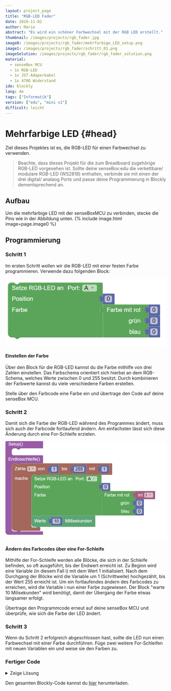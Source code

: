 ```yaml
---
layout: project_page
title: "RGB-LED Fader"
date: 2018-11-02
author: Mario
abstract: "Es wird ein schöner Farbwechsel mit der RGB LED erstellt."
thumbnail: /images/projects/rgb_fader.jpg
image0: /images/projects/rgb_fader/mehrfarbige_LED_setup.png
image1: /images/projects/rgb_fader/schritt_01.png
imageSolution: /images/projects/rgb_fader/rgb_fader_solution.png
material:
  - senseBox MCU
  - 1x RGB-LED
  - 1x JST-Adaperkabel
  - 1x 470Ω Widerstand
ide: blockly
lang: de
tags: ["Informatik"]
version: ["edu", "mini v1"]
difficult: leicht
---
```


# Mehrfarbige LED {#head}

Ziel dieses Projektes ist es, die RGB-LED für einen Farbwechsel zu verwenden.

>Beachte, dass dieses Projekt für die zum Breadboard zugehörige RGB-LED vorgesehen ist. Sollte deine senseBox:edu die verkettbare/ modulare RGB-LED (WS2818) enthalten, verbinde sie mit einen der drei digital/ analaog Ports und passe deine Programmierung in Blockly dementsprechend an.

## Aufbau

Um die mehrfarbige LED mit der senseBoxMCU zu verbinden, stecke die Pins wie in der Abbildung unten.
{% include image.html image=page.image0 %}

## Programmierung

### Schritt 1

Im ersten Schritt wollen wir die RGB-LED mit einer festen Farbe programmieren. Verwende dazu folgenden Block:

<div class="row">
<div class="col-md-6">
      <img loading="lazy" class="image-column" src="/images/projects/rgb_fader/schritt_01.png" alt="...">
</div>
<div class="col-md-6">
    <h4 class="media-heading">Einstellen der Farbe</h4>
    Über den Block für die RGB-LED kannst du die Farbe mithilfe von drei Zahlen einstellen. Das Farbschema orientiert sich hierbei an dem RGB-Schema, welches Werte zwischen 0 und 255 besitzt. Durch kombinieren der Farbwerte kannst du viele verschiedene Farben erstellen. 
</div>
</div>

Stelle über den Farbcode eine Farbe ein und übertrage den Code auf deine senseBox MCU.

### Schritt 2

Damit sich die Farbe der RGB-LED während des Programmes ändert, muss sich auch der Farbcode fortlaufend ändern. Am einfachsten lässt sich diese Änderung durch eine For-Schleife erzielen.

<div class="row">
<div class="col-md-6">
      <img loading="lazy" class="image-column" src="/images/projects/rgb_fader/schritt_02.png" alt="...">
</div>
<div class="col-md-6">
    <h4 class="media-heading">Ändern des Farbcodes über eine For-Schleife</h4>
    Mithilfe der For-Schleife werden alle Blöcke, die sich in der Schleife befinden, so oft ausgeführt, bis der Endwert erreicht ist. Zu Beginn wird eine Variable (in diesem Fall i) mit dem Wert 1 initialisiert. Nach dem Durchgang der Blöcke wird die Variable um 1 (Schrittweite) hochgezählt, bis der Wert 255 erreicht ist. Um ein fortlaufendes ändern des Farbcodes zu erreichen, wird die Variable i nun einer Farbe zugewiesen. Der Block "warte 10 Milisekunden" wird benötigt, damit der Übergang der Farbe etwas langsamer erfolgt.
</div>
</div>

Übertrage den Programmcode erneut auf deine senseBox MCU und überprüfe, wie sich die Farbe der LED ändert.

### Schritt 3

Wenn du Schritt 2 erfolgreich abgeschlossen hast, sollte die LED nun einen Farbwechsel mit einer Farbe durchführen. Füge zwei weitere For-Schleifen mit neuen Variablen ein und weise sie den Farben zu.

### Fertiger Code

<details><summary>Zeige Lösung</summary>
{% include image.html image=page.imageSolution %}
</p>
</details>

Den gesamten Blockly-Code kannst du [hier](https://blockly.sensebox.de/gallery/63bc4ca5d2853f0013b1e025) herunterladen. 

